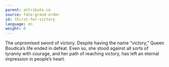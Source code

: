 ```yaml
---
parent: attribute.ce
source: fate-grand-order
id: thirst-for-victory
language: en
weight: 0
---
```


The unpromised sword of victory. 
Despite having the name “victory,” Queen Boudica’s life ended in defeat. 
Even so, she stood against all sorts of tyranny with courage, and her path of reaching victory, has left an eternal impression in people’s heart.
